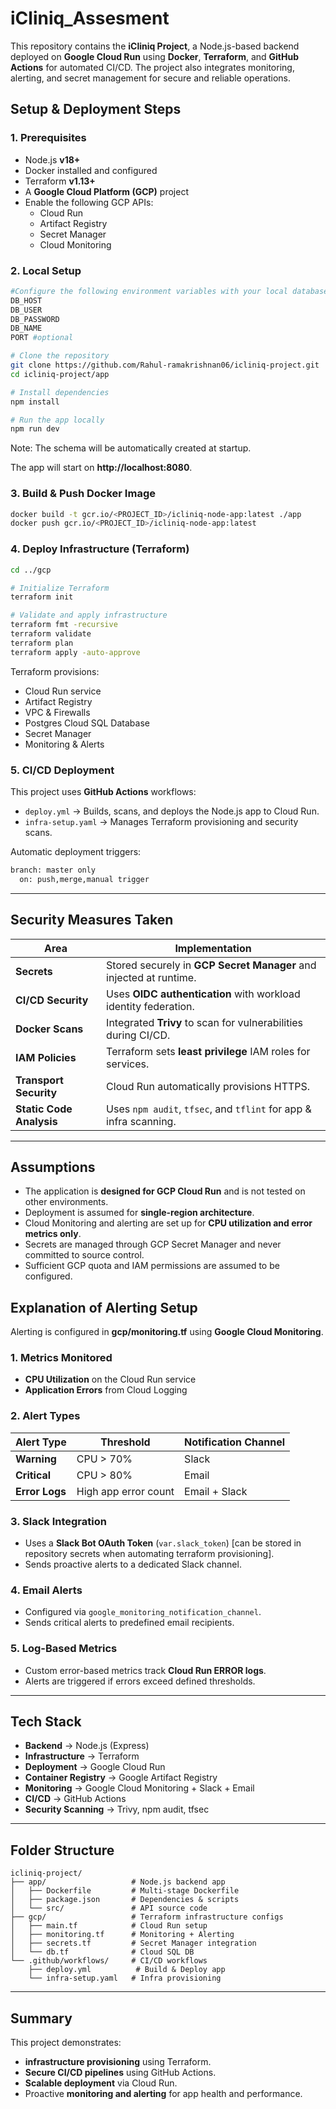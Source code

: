 # iCliniq_Assesment

This repository contains the **iCliniq Project**, a Node.js-based backend deployed on **Google Cloud Run** using **Docker**, **Terraform**, and **GitHub Actions** for automated CI/CD. The project also integrates monitoring, alerting, and secret management for secure and reliable operations.

## Setup & Deployment Steps

### **1. Prerequisites**
- Node.js **v18+**
- Docker installed and configured
- Terraform **v1.13+**
- A **Google Cloud Platform (GCP)** project
- Enable the following GCP APIs:
  - Cloud Run
  - Artifact Registry
  - Secret Manager
  - Cloud Monitoring

### **2. Local Setup**
```bash
#Configure the following environment variables with your local database values:
DB_HOST
DB_USER
DB_PASSWORD
DB_NAME
PORT #optional
```
```bash
# Clone the repository
git clone https://github.com/Rahul-ramakrishnan06/icliniq-project.git
cd icliniq-project/app

# Install dependencies
npm install

# Run the app locally
npm run dev
```
Note: The schema will be automatically created at startup.

The app will start on **http://localhost:8080**.

### **3. Build & Push Docker Image**
```bash
docker build -t gcr.io/<PROJECT_ID>/icliniq-node-app:latest ./app
docker push gcr.io/<PROJECT_ID>/icliniq-node-app:latest
```

### **4. Deploy Infrastructure (Terraform)**
```bash
cd ../gcp

# Initialize Terraform
terraform init   

# Validate and apply infrastructure
terraform fmt -recursive
terraform validate
terraform plan
terraform apply -auto-approve
```

Terraform provisions:
- Cloud Run service
- Artifact Registry
- VPC & Firewalls
- Postgres Cloud SQL Database
- Secret Manager
- Monitoring & Alerts

### **5. CI/CD Deployment**
This project uses **GitHub Actions** workflows:

- `deploy.yml` → Builds, scans, and deploys the Node.js app to Cloud Run.
- `infra-setup.yaml` → Manages Terraform provisioning and security scans.

Automatic deployment triggers:
```bash
branch: master only 
  on: push,merge,manual trigger
```

---

## Security Measures Taken

| Area                 | Implementation |
|----------------------|----------------|
| **Secrets**         | Stored securely in **GCP Secret Manager** and injected at runtime. |
| **CI/CD Security**  | Uses **OIDC authentication** with workload identity federation. |
| **Docker Scans**    | Integrated **Trivy** to scan for vulnerabilities during CI/CD. |
| **IAM Policies**    | Terraform sets **least privilege** IAM roles for services. |
| **Transport Security** | Cloud Run automatically provisions HTTPS. |
| **Static Code Analysis** | Uses `npm audit`, `tfsec`, and `tflint` for app & infra scanning. |

---

## Assumptions

- The application is **designed for GCP Cloud Run** and is not tested on other environments.
- Deployment is assumed for **single-region architecture**.
- Cloud Monitoring and alerting are set up for **CPU utilization and error metrics only**.
- Secrets are managed through GCP Secret Manager and never committed to source control.
- Sufficient GCP quota and IAM permissions are assumed to be configured.


## Explanation of Alerting Setup

Alerting is configured in **gcp/monitoring.tf** using **Google Cloud Monitoring**.

### **1. Metrics Monitored**
- **CPU Utilization** on the Cloud Run service
- **Application Errors** from Cloud Logging

### **2. Alert Types**
| Alert Type      | Threshold | Notification Channel |
|-----------------|-----------|----------------------|
| **Warning**    | CPU > 70% | Slack |
| **Critical**   | CPU > 80% | Email |
| **Error Logs** | High app error count | Email + Slack |

### **3. Slack Integration**
- Uses a **Slack Bot OAuth Token** (`var.slack_token`) [can be stored in repository secrets when automating terraform provisioning].
- Sends proactive alerts to a dedicated Slack channel.

### **4. Email Alerts**
- Configured via `google_monitoring_notification_channel`.
- Sends critical alerts to predefined email recipients.

### **5. Log-Based Metrics**
- Custom error-based metrics track **Cloud Run ERROR logs**.
- Alerts are triggered if errors exceed defined thresholds.

---

## Tech Stack
- **Backend** → Node.js (Express)
- **Infrastructure** → Terraform
- **Deployment** → Google Cloud Run
- **Container Registry** → Google Artifact Registry
- **Monitoring** → Google Cloud Monitoring + Slack + Email
- **CI/CD** → GitHub Actions
- **Security Scanning** → Trivy, npm audit, tfsec

---

## Folder Structure
```
icliniq-project/
├── app/                   # Node.js backend app
│   ├── Dockerfile         # Multi-stage Dockerfile
│   ├── package.json       # Dependencies & scripts
│   └── src/               # API source code
├── gcp/                   # Terraform infrastructure configs
│   ├── main.tf            # Cloud Run setup
│   ├── monitoring.tf      # Monitoring + Alerting
│   ├── secrets.tf         # Secret Manager integration
│   └── db.tf              # Cloud SQL DB
└── .github/workflows/     # CI/CD workflows
    ├── deploy.yml          # Build & Deploy app
    └── infra-setup.yaml   # Infra provisioning
```

---

## Summary

This project demonstrates:
- **infrastructure provisioning** using Terraform.
- **Secure CI/CD pipelines** using GitHub Actions.
- **Scalable deployment** via Cloud Run.
- Proactive **monitoring and alerting** for app health and performance.
